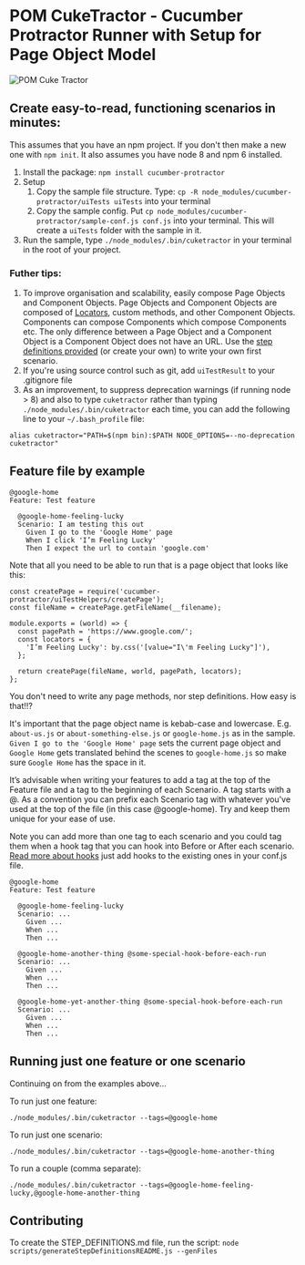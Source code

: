 # POM CukeTractor - Cucumber Protractor Runner with Setup for Page Object Model

![POM Cuke Tractor](https://raw.githubusercontent.com/canvaspixels/cucumber-protractor/master/pomCukeTractor.png)

## Create easy-to-read, functioning scenarios in minutes:

This assumes that you have an npm project. If you don't then make a new one with `npm init`. It also assumes you have node 8 and npm 6 installed.

1. Install the package: `npm install cucumber-protractor`
2. Setup
    1. Copy the sample file structure. Type: `cp -R node_modules/cucumber-protractor/uiTests uiTests` into your terminal
    2. Copy the sample config. Put `cp node_modules/cucumber-protractor/sample-conf.js conf.js` into your terminal. This will create a `uiTests` folder with the sample in it.
3. Run the sample, type `./node_modules/.bin/cuketractor` in your terminal in the root of your project.

### Futher tips:

1. To improve organisation and scalability, easily compose Page Objects and Component Objects. Page Objects and Component Objects are composed of [Locators](https://www.protractortest.org/#/locators), custom methods, and other Component Objects. Components can compose Components which compose Components etc. The only difference between a Page Object and a Component Object is a Component Object does not have an URL. Use the [step definitions provided](https://github.com/canvaspixels/cucumber-protractor/blob/master/STEP_DEFINITIONS.md#step-definitions) (or create your own) to write your own first scenario.
2. If you're using source control such as git, add `uiTestResult` to your .gitignore file
3. As an improvement, to suppress deprecation warnings (if running node > 8) and also to type `cuketractor` rather than typing `./node_modules/.bin/cuketractor` each time, you can add the following line to your `~/.bash_profile` file:

```alias cuketractor="PATH=$(npm bin):$PATH NODE_OPTIONS=--no-deprecation cuketractor"```

## Feature file by example

```
@google-home
Feature: Test feature

  @google-home-feeling-lucky
  Scenario: I am testing this out
    Given I go to the 'Google Home' page
    When I click 'I’m Feeling Lucky'
    Then I expect the url to contain 'google.com'
```

Note that all you need to be able to run that is a page object that looks like this:

```
const createPage = require('cucumber-protractor/uiTestHelpers/createPage');
const fileName = createPage.getFileName(__filename);

module.exports = (world) => {
  const pagePath = 'https://www.google.com/';
  const locators = {
    'I’m Feeling Lucky': by.css('[value="I\'m Feeling Lucky"]'),
  };

  return createPage(fileName, world, pagePath, locators);
};
```

You don't need to write any page methods, nor step definitions. How easy is that!!?

It's important that the page object name is kebab-case and lowercase. E.g. `about-us.js` or `about-something-else.js` or `google-home.js` as in the sample. `Given I go to the 'Google Home' page` sets the current page object and `Google Home` gets translated behind the scenes to `google-home.js` so make sure `Google Home` has the space in it.

It’s advisable when writing your features to add a tag at the top of the Feature file and a tag to the beginning of each Scenario. A tag starts with a @. As a convention you can prefix each Scenario tag with whatever you've used at the top of the file (in this case @google-home). Try and keep them unique for your ease of use.

Note you can add more than one tag to each scenario and you could tag them when a hook tag that you can hook into Before or After each scenario. [Read more about hooks](https://github.com/cucumber/cucumber-js/blob/master/docs/support_files/hooks.md) just add hooks to the existing ones in your conf.js file.

```
@google-home
Feature: Test feature

  @google-home-feeling-lucky
  Scenario: ...
    Given ...
    When ...
    Then ...

  @google-home-another-thing @some-special-hook-before-each-run
  Scenario: ...
    Given ...
    When ...
    Then ...

  @google-home-yet-another-thing @some-special-hook-before-each-run
  Scenario: ...
    Given ...
    When ...
    Then ...
```

## Running just one feature or one scenario

Continuing on from the examples above...

To run just one feature:

```
./node_modules/.bin/cuketractor --tags=@google-home
```

To run just one scenario:

```
./node_modules/.bin/cuketractor --tags=@google-home-another-thing
```

To run a couple (comma separate):

```
./node_modules/.bin/cuketractor --tags=@google-home-feeling-lucky,@google-home-another-thing
```

## Contributing

To create the STEP_DEFINITIONS.md file, run the script: `node scripts/generateStepDefinitionsREADME.js --genFiles`
